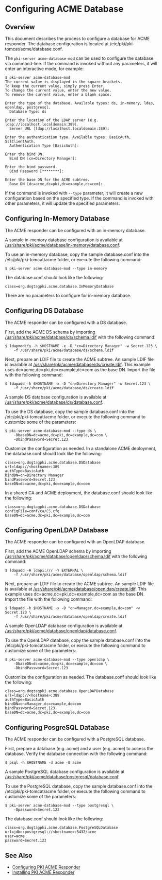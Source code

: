 Configuring ACME Database
=========================

## Overview

This document describes the process to configure a database for ACME responder.
The database configuration is located at /etc/pki/pki-tomcat/acme/database.conf.

The `pki-server acme-database-mod` can be used to configure the database via command-line.
If the command is invoked without any parameters, it will enter an interactive mode, for example:

```
$ pki-server acme-database-mod
The current value is displayed in the square brackets.
To keep the current value, simply press Enter.
To change the current value, enter the new value.
To remove the current value, enter a blank space.

Enter the type of the database. Available types: ds, in-memory, ldap, openldap, postgresql.
  Database Type: ds

Enter the location of the LDAP server (e.g. ldap://localhost.localdomain:389).
  Server URL [ldap://localhost.localdomain:389]:

Enter the authentication type. Available types: BasicAuth, SslClientAuth.
  Authentication Type [BasicAuth]:

Enter the bind DN.
  Bind DN [cn=Directory Manager]:

Enter the bind password.
  Bind Password [********]:

Enter the base DN for the ACME subtree.
  Base DN [dc=acme,dc=pki,dc=example,dc=com]:
```

If the command is invoked with `--type` parameter, it will create a new configuration based on the specified type.
If the command is invoked with other parameters, it will update the specified parameters.

## Configuring In-Memory Database

The ACME responder can be configured with an in-memory database.

A sample in-memory database configuration is available at
[/usr/share/pki/acme/database/in-memory/database.conf](../../../base/acme/database/in-memory/database.conf).

To use an in-memory database, copy the sample database.conf into the /etc/pki/pki-tomcat/acme folder,
or execute the following command:

```
$ pki-server acme-database-mod --type in-memory
```

The database.conf should look like the following:

```
class=org.dogtagpki.acme.database.InMemoryDatabase
```

There are no parameters to configure for in-memory database.

## Configuring DS Database

The ACME responder can be configured with a DS database.

First, add the ACME DS schema by importing [/usr/share/pki/acme/database/ds/schema.ldif](../../../base/acme/database/ds/schema.ldif) with the following command:

```
$ ldapmodify -h $HOSTNAME -x -D "cn=Directory Manager" -w Secret.123 \
    -f /usr/share/pki/acme/database/ds/schema.ldif
```

Next, prepare an LDIF file to create the ACME subtree.
An sample LDIF file is available at [/usr/share/pki/acme/database/ds/create.ldif](../../../base/acme/database/ds/create.ldif).
This example uses dc=acme,dc=pki,dc=example,dc=com as the base DN.
Import the file with the following command:

```
$ ldapadd -h $HOSTNAME -x -D "cn=Directory Manager" -w Secret.123 \
    -f /usr/share/pki/acme/database/ds/create.ldif
```

A sample DS database configuration is available at
[/usr/share/pki/acme/database/ds/database.conf](../../../base/acme/database/ds/database.conf).

To use the DS database, copy the sample database.conf into the /etc/pki/pki-tomcat/acme folder,
or execute the following command to customize some of the parameters:

```
$ pki-server acme-database-mod --type ds \
    -DbaseDN=dc=acme,dc=pki,dc=example,dc=com \
    -DbindPassword=Secret.123
```

Customize the configuration as needed. In a standalone ACME deployment, the database.conf should look like the following:

```
class=org.dogtagpki.acme.database.DSDatabase
url=ldap://<hostname>:389
authType=BasicAuth
bindDN=cn=Directory Manager
bindPassword=Secret.123
baseDN=dc=acme,dc=pki,dc=example,dc=com
```

In a shared CA and ACME deployment, the database.conf should look like the following:

```
class=org.dogtagpki.acme.database.DSDatabase
configFile=conf/ca/CS.cfg
baseDN=dc=acme,dc=pki,dc=example,dc=com
```

## Configuring OpenLDAP Database

The ACME responder can be configured with an OpenLDAP database.

First, add the ACME OpenLDAP schema by importing [/usr/share/pki/acme/database/openldap/schema.ldif](../../../base/acme/database/openldap/schema.ldif) with the following command:

```
$ ldapadd -H ldapi:/// -Y EXTERNAL \
    -f /usr/share/pki/acme/database/openldap/schema.ldif
```

Next, prepare an LDIF file to create the ACME subtree.
An sample LDIF file is available at [/usr/share/pki/acme/database/openldap/create.ldif](../../../base/acme/database/openldap/create.ldif).
This example uses dc=acme,dc=pki,dc=example,dc=com as the base DN.
Import the file with the following command:

```
$ ldapadd -h $HOSTNAME -x -D "cn=Manager,dc=example,dc=com" -w Secret.123 \
    -f /usr/share/pki/acme/database/openldap/create.ldif
```

A sample OpenLDAP database configuration is available at
[/usr/share/pki/acme/database/openldap/database.conf](../../../base/acme/database/openldap/database.conf).

To use the OpenLDAP database, copy the sample database.conf into the /etc/pki/pki-tomcat/acme folder,
or execute the following command to customize some of the parameters:

```
$ pki-server acme-database-mod --type openldap \
    -DbaseDN=dc=acme,dc=pki,dc=example,dc=com \
    -DbindPassword=Secret.123
```

Customize the configuration as needed. The database.conf should look like the following:

```
class=org.dogtagpki.acme.database.OpenLDAPDatabase
url=ldap://<hostname>:389
authType=BasicAuth
bindDN=cn=Manager,dc=example,dc=com
bindPassword=Secret.123
baseDN=dc=acme,dc=pki,dc=example,dc=com
```

## Configuring PosgreSQL Database

The ACME responder can be configured with a PostgreSQL database.

First, prepare a database (e.g. acme) and a user (e.g. acme) to access the database.
Verify the database connection with the following command:

```
$ psql -h $HOSTNAME -d acme -U acme
```

A sample PostgreSQL database configuration is available at
[/usr/share/pki/acme/database/postgresql/database.conf](../../../base/acme/database/postgresql/database.conf).

To use the PostgreSQL database, copy the sample database.conf into the /etc/pki/pki-tomcat/acme folder,
or execute the following command to customize some of the parameters:

```
$ pki-server acme-database-mod --type postgresql \
    -Dpassword=Secret.123
```

The database.conf should look like the following:

```
class=org.dogtagpki.acme.database.PostgreSQLDatabase
url=jdbc:postgresql://<hostname>:5432/acme
user=acme
password=Secret.123
```

## See Also

* [Configuring PKI ACME Responder](https://www.dogtagpki.org/wiki/Configuring_PKI_ACME_Responder)
* [Installing PKI ACME Responder](Installing_PKI_ACME_Responder.md)
